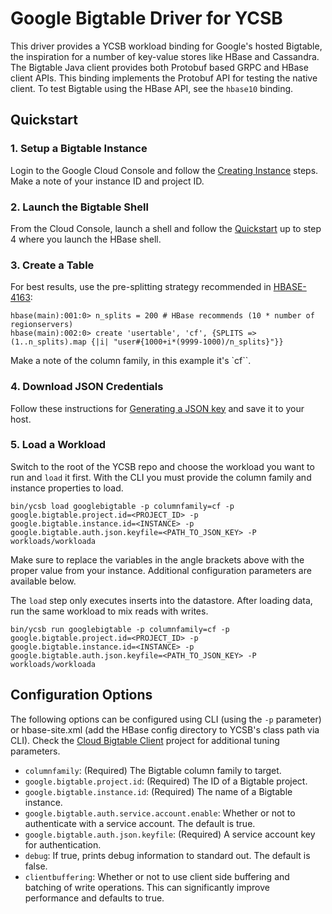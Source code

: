 <!--
Copyright (c) 2016 YCSB contributors. All rights reserved.

Licensed under the Apache License, Version 2.0 (the "License"); you
may not use this file except in compliance with the License. You
may obtain a copy of the License at

http://www.apache.org/licenses/LICENSE-2.0

Unless required by applicable law or agreed to in writing, software
distributed under the License is distributed on an "AS IS" BASIS,
WITHOUT WARRANTIES OR CONDITIONS OF ANY KIND, either express or
implied. See the License for the specific language governing
permissions and limitations under the License. See accompanying
LICENSE file.
-->

# Google Bigtable  Driver for YCSB

This driver provides a YCSB workload binding for Google's hosted Bigtable, the inspiration for a number of key-value stores like HBase and Cassandra. The Bigtable Java client provides both Protobuf based GRPC and HBase client APIs. This binding implements the Protobuf API for testing the native client. To test Bigtable using the HBase API, see the `hbase10` binding.

## Quickstart

### 1. Setup a Bigtable Instance

Login to the Google Cloud Console and follow the [Creating Instance](https://cloud.google.com/bigtable/docs/creating-instance) steps. Make a note of your instance ID and project ID.

### 2. Launch the Bigtable Shell

From the Cloud Console, launch a shell and follow the [Quickstart](https://cloud.google.com/bigtable/docs/quickstart) up to step 4 where you launch the HBase shell.

### 3. Create a Table

For best results, use the pre-splitting strategy recommended in [HBASE-4163](https://issues.apache.org/jira/browse/HBASE-4163):

```
hbase(main):001:0> n_splits = 200 # HBase recommends (10 * number of regionservers)
hbase(main):002:0> create 'usertable', 'cf', {SPLITS => (1..n_splits).map {|i| "user#{1000+i*(9999-1000)/n_splits}"}}
```

Make a note of the column family, in this example it's `cf``.

### 4. Download JSON Credentials

Follow these instructions for [Generating a JSON key](https://cloud.google.com/bigtable/docs/installing-hbase-shell#service-account) and save it to your host.

### 5. Load a Workload

Switch to the root of the YCSB repo and choose the workload you want to run and `load` it first. With the CLI you must provide the column family and instance properties to load.

```
bin/ycsb load googlebigtable -p columnfamily=cf -p google.bigtable.project.id=<PROJECT_ID> -p google.bigtable.instance.id=<INSTANCE> -p google.bigtable.auth.json.keyfile=<PATH_TO_JSON_KEY> -P workloads/workloada

```

Make sure to replace the variables in the angle brackets above with the proper value from your instance. Additional configuration parameters are available below.

The `load` step only executes inserts into the datastore. After loading data, run the same workload to mix reads with writes.

```
bin/ycsb run googlebigtable -p columnfamily=cf -p google.bigtable.project.id=<PROJECT_ID> -p google.bigtable.instance.id=<INSTANCE> -p google.bigtable.auth.json.keyfile=<PATH_TO_JSON_KEY> -P workloads/workloada

```

## Configuration Options

The following options can be configured using CLI (using the `-p` parameter) or hbase-site.xml (add the HBase config directory to YCSB's class path via CLI). Check the [Cloud Bigtable Client](https://github.com/manolama/cloud-bigtable-client) project for additional tuning parameters.

* `columnfamily`: (Required) The Bigtable column family to target.
* `google.bigtable.project.id`: (Required) The ID of a Bigtable project.
* `google.bigtable.instance.id`: (Required) The name of a Bigtable instance.
* `google.bigtable.auth.service.account.enable`: Whether or not to authenticate with a service account. The default is true.
* `google.bigtable.auth.json.keyfile`: (Required) A service account key for authentication.
* `debug`: If true, prints debug information to standard out. The default is false.
* `clientbuffering`: Whether or not to use client side buffering and batching of write operations. This can significantly improve performance and defaults to true.
